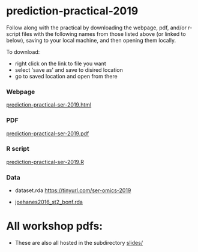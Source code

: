 # prediction-practical-2019

Follow along with the practical by downloading the webpage, pdf, and/or r-script files with the following names from those listed above (or linked to below), saving to your local machine, and then opening them locally.

To download: 
 * right click on the link to file you want
 * select 'save as' and save to disired location
 * go to saved location and open from there

### Webpage

[prediction-practical-ser-2019.html](htmlpreview.github.io/?https://github.com/yousefi138/prediction-practical-ser-2019/blob/master/prediction-practical-ser-2019.html)

### PDF

[prediction-practical-ser-2019.pdf](prediction-practical-ser-2019.pdf)

### R script

[prediction-practical-ser-2019.R](prediction-practical-ser-2019.R)

### Data

* dataset.rda https://tinyurl.com/ser-omics-2019

* [joehanes2016_st2_bonf.rda](joehanes2016_st2_bonf.rda)

# All workshop pdfs:

* These are also all hosted in the subdirectory [slides/](slides)






